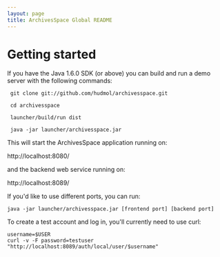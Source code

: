 ```yaml
---
layout: page
title: ArchivesSpace Global README
---
```


# Getting started

If you have the Java 1.6.0 SDK (or above) you can build and run a demo
server with the following commands:

     git clone git://github.com/hudmol/archivesspace.git

     cd archivesspace

     launcher/build/run dist

     java -jar launcher/archivesspace.jar

This will start the ArchivesSpace application running on:

  http://localhost:8080/

and the backend web service running on:

  http://localhost:8089/

If you'd like to use different ports, you can run:

    java -jar launcher/archivesspace.jar [frontend port] [backend port]

To create a test account and log in, you'll currently need to use
curl:

    username=$USER
    curl -v -F password=testuser "http://localhost:8089/auth/local/user/$username"
